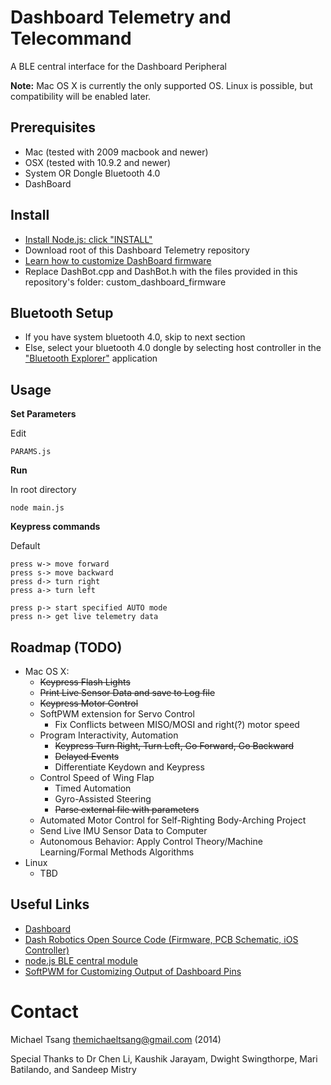 Dashboard Telemetry and Telecommand
===================================

A BLE central interface for the Dashboard Peripheral

__Note:__ Mac OS X is currently the only supported OS. Linux is possible, but compatibility will be enabled later.

Prerequisites
-----------

* Mac (tested with 2009 macbook and newer)
* OSX (tested with 10.9.2 and newer)
* System OR Dongle Bluetooth 4.0 
* DashBoard

Install
-------
* [Install Node.js: click "INSTALL"](http://nodejs.org/)
* Download root of this Dashboard Telemetry repository
* [Learn how to customize DashBoard firmware](https://github.com/DashRobotics/dashboard-v1.0-firmware/tree/master/arduino%20files)
* Replace DashBot.cpp and DashBot.h with the files provided in this repository's folder: custom_dashboard_firmware

Bluetooth Setup
---------------
* If you have system bluetooth 4.0, skip to next section
* Else, select your bluetooth 4.0 dongle by selecting host controller in the ["Bluetooth Explorer"](http://www.geekguides.co.uk/414/how-to-select-a-bluetooth-adapter-in-os-x/) application   

Usage
-----
__Set Parameters__

Edit 

    PARAMS.js

__Run__

In root directory
   
    node main.js 
   
__Keypress commands__

Default 

    press w-> move forward
    press s-> move backward
    press d-> turn right
    press a-> turn left

    press p-> start specified AUTO mode
    press n-> get live telemetry data
  

Roadmap (TODO)
-------------
 * Mac OS X:
    * ~~Keypress Flash Lights~~
    * ~~Print Live Sensor Data and save to Log file~~
    * ~~Keypress Motor Control~~ 
    * SoftPWM extension for Servo Control
        * Fix Conflicts between MISO/MOSI and right(?) motor speed
    * Program Interactivity, Automation
        * ~~Keypress Turn Right, Turn Left, Go Forward, Go Backward~~
        * ~~Delayed Events~~
        * Differentiate Keydown and Keypress
	* Control Speed of Wing Flap
        * Timed Automation
        * Gyro-Assisted Steering
        * ~~Parse external file with parameters~~
    * Automated Motor Control for Self-Righting Body-Arching Project
    * Send Live IMU Sensor Data to Computer
    * Autonomous Behavior: Apply Control Theory/Machine Learning/Formal Methods Algorithms  
 * Linux 
    * TBD

Useful Links
------------
 * [Dashboard](http://dashrobotics.com/collections/frontpage/products/dashboard-rdk)
 * [Dash Robotics Open Source Code (Firmware, PCB Schematic, iOS Controller)](https://github.com/DashRobotics)
 * [node.js BLE central module](https://github.com/sandeepmistry/noble)
 * [SoftPWM for Customizing Output of Dashboard Pins](https://code.google.com/p/rogue-code/wiki/SoftPWMLibraryDocumentation)

Contact
=======

Michael Tsang <themichaeltsang@gmail.com> (2014)


Special Thanks to Dr Chen Li, Kaushik Jarayam, Dwight Swingthorpe, Mari Batilando, and Sandeep Mistry

